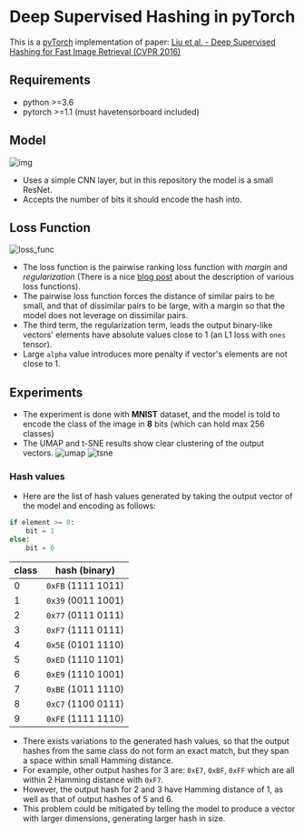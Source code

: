 # Deep Supervised Hashing in pyTorch

This is a [pyTorch](https://pytorch.org/) implementation of paper: [Liu et al. - Deep Supervised Hashing for Fast Image Retrieval (CVPR 2016)](https://www.cv-foundation.org/openaccess/content_cvpr_2016/papers/Liu_Deep_Supervised_Hashing_CVPR_2016_paper.pdf)

## Requirements
- python >=3.6
- pytorch >=1.1 (must havetensorboard included)

## Model
![img](./img/model.png)
- Uses a simple CNN layer, but in this repository the model is a small ResNet.
- Accepts the number of bits it should encode the hash into.

## Loss Function
![loss_func](./img/loss_function.png)

- The loss function is the pairwise ranking loss function with _margin_ and _regularization_ 
(There is a nice [blog post](https://gombru.github.io/2019/04/03/ranking_loss/) about the description of various loss functions).
- The pairwise loss function forces the distance of similar pairs to be small, 
and that of dissimilar pairs to be large, with a margin so that the model does not leverage on dissimilar pairs.
- The third term, the regularization term, leads the output binary-like vectors' elements have absolute values close to 1 
(an L1 loss with `ones` tensor).
- Large `alpha` value introduces more penalty if vector's elements are not close to 1.

## Experiments
- The experiment is done with **MNIST** dataset, and the model is told to encode the class of the image in **8** bits (which can hold max 256 classes)
- The UMAP and t-SNE results show clear clustering of the output vectors.
![umap](./img/umap_deephash.png)
![tsne](./img/tsne_deephash.png)

### Hash values
- Here are the list of hash values generated by taking the output vector of the model and encoding as follows:

```python
if element >= 0:
    bit = 1
else:
    bit = 0
```

| class | hash (binary) |
|---|---|
| 0 | `0xFB` (1111 1011) |
| 1 | `0x39` (0011 1001) |
| 2 | `0x77` (0111 0111) |
| 3 | `0xF7` (1111 0111) |
| 4 | `0x5E` (0101 1110) |
| 5 | `0xED` (1110 1101) |
| 6 | `0xE9` (1110 1001) |
| 7 | `0xBE` (1011 1110) |
| 8 | `0xC7` (1100 0111) |
| 9 | `0xFE` (1111 1110) |

- There exists variations to the generated hash values, so that the output hashes from the same class do not form an exact match, 
but they span a space within small Hamming distance.
- For example, other output hashes for 3 are: `0xE7`, `0xBF`, `0xFF` which are all within 2 Hamming distance with `0xF7`.
- However, the output hash for 2 and 3 have Hamming distance of 1, as well as that of output hashes of 5 and 6.
- This problem could be mitigated by telling the model to produce a vector with larger dimensions, 
generating larger hash in size.
